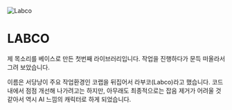 
![Labco](https://github.com/jyhyun1008/seodangcat/assets/93899740/8952bb94-e3f5-4b77-9883-82d9387d890a)

# LABCO

제 목소리를 베이스로 만든 첫번째 라이브러리입니다. 작업을 진행하다가 문득 떠올라서 그려 보았습니다.

이름은 서당냥이 주요 작업환경인 코랩을 뒤집어서 라부코(Labco)라고 했습니다. 코드 내에서 점점 개선해 나가려고는 하지만, 아무래도 최종적으로는 잡음 제거가 어려울 것 같아서 역시 AI 느낌의 캐릭터로 하게 되었습니다.

